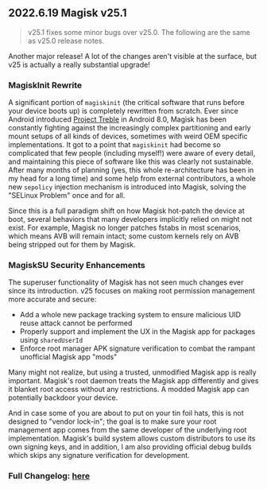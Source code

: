 ## 2022.6.19 Magisk v25.1

> v25.1 fixes some minor bugs over v25.0. The following are the same as v25.0 release notes.

Another major release! A lot of the changes aren't visible at the surface, but v25 is actually a really substantial upgrade!

### MagiskInit Rewrite

A significant portion of `magiskinit` (the critical software that runs before your device boots up) is completely rewritten from scratch. Ever since Android introduced [Project Treble](https://android-developers.googleblog.com/2017/05/here-comes-treble-modular-base-for.html) in Android 8.0, Magisk has been constantly fighting against the increasingly complex partitioning and early mount setups of all kinds of devices, sometimes with weird OEM specific implementations. It got to a point that `magiskinit` had become so complicated that few people (including myself!) were aware of every detail, and maintaining this piece of software like this was clearly not sustainable. After many months of planning (yes, this whole re-architecture has been in my head for a long time) and some help from external contributors, a whole new `sepolicy` injection mechanism is introduced into Magisk, solving the "SELinux Problem" once and for all.

Since this is a full paradigm shift on how Magisk hot-patch the device at boot, several behaviors that many developers implicitly relied on might not exist. For example, Magisk no longer patches fstabs in most scenarios, which means AVB will remain intact; some custom kernels rely on AVB being stripped out for them by Magisk.

### MagiskSU Security Enhancements

The superuser functionality of Magisk has not seen much changes ever since its introduction. v25 focuses on making root permission management more accurate and secure:

- Add a whole new package tracking system to ensure malicious UID reuse attack cannot be performed
- Properly support and implement the UX in the Magisk app for packages using `sharedUserId`
- Enforce root manager APK signature verification to combat the rampant unofficial Magisk app "mods"

Many might not realize, but using a trusted, unmodified Magisk app is really important. Magisk's root daemon treats the Magisk app differently and gives it blanket root access without any restrictions. A modded Magisk app can potentially backdoor your device.

And in case some of you are about to put on your tin foil hats, this is not designed to "vendor lock-in"; the goal is to make sure your root management app comes from the same developer of the underlying root implementation. Magisk's build system allows custom distributors to use its own signing keys, and in addition, I am also providing official debug builds which skips any signature verification for development.

### Full Changelog: [here](/changes.md)
